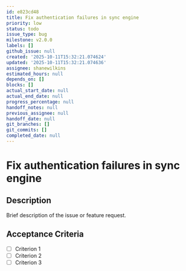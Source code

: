 ```yaml
---
id: e823cd48
title: Fix authentication failures in sync engine
priority: low
status: todo
issue_type: bug
milestone: v2.0.0
labels: []
github_issue: null
created: '2025-10-11T15:32:21.074624'
updated: '2025-10-11T15:32:21.074636'
assignee: shanewilkins
estimated_hours: null
depends_on: []
blocks: []
actual_start_date: null
actual_end_date: null
progress_percentage: null
handoff_notes: null
previous_assignee: null
handoff_date: null
git_branches: []
git_commits: []
completed_date: null
---
```


# Fix authentication failures in sync engine

## Description

Brief description of the issue or feature request.

## Acceptance Criteria

- [ ] Criterion 1
- [ ] Criterion 2
- [ ] Criterion 3